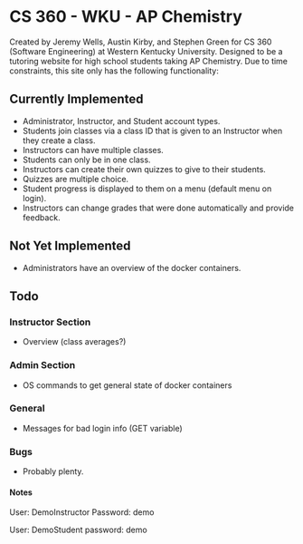# CS 360 - WKU - AP Chemistry
Created by Jeremy Wells, Austin Kirby, and Stephen Green for CS 360 (Software Engineering) at Western Kentucky University. Designed to be a tutoring website for high school students taking AP Chemistry. Due to time constraints, this site only has the following functionality:
## Currently Implemented
* Administrator, Instructor, and Student account types.
* Students join classes via a class ID that is given to an Instructor when they create a class.
* Instructors can have multiple classes.
* Students can only be in one class.
* Instructors can create their own quizzes to give to their students.
* Quizzes are multiple choice.
* Student progress is displayed to them on a menu (default menu on login).
* Instructors can change grades that were done automatically and provide feedback.

## Not Yet Implemented
* Administrators have an overview of the docker containers.

## Todo
### Instructor Section
* Overview (class averages?)

### Admin Section
* OS commands to get general state of docker containers

### General
* Messages for bad login info (GET variable)

### Bugs
* Probably plenty.

#### Notes
User: DemoInstructor
Password: demo

User: DemoStudent
password: demo
